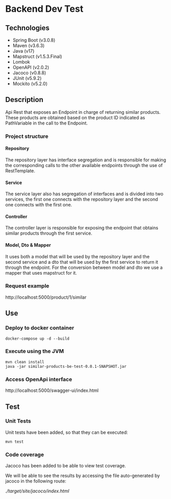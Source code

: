 # Backend Dev Test

## Technologies

* Spring Boot (v3.0.8)
* Maven (v3.6.3)
* Java (v17)
* Mapstruct (v1.5.3.Final)
* Lombok
* OpenAPI (v2.0.2)
* Jacoco (v0.8.8)
* JUnit (v5.9.2)
* Mockito (v5.2.0)

## Description

Api Rest that exposes an Endpoint in charge of returning similar products. These products are obtained based on the product ID indicated as PathVariable in the call to the Endpoint.

### Project structure

#### Repository

The repository layer has interface segregation and is responsible for making the corresponding calls to the other available endpoints through the use of RestTemplate.

#### Service

The service layer also has segregation of interfaces and is divided into two services, the first one connects with the repository layer and the second one connects with the first one.

#### Controller

The controller layer is responsible for exposing the endpoint that obtains similar products through the first service.

#### Model, Dto & Mapper

It uses both a model that will be used by the repository layer and the second service and a dto that will be used by the first service to return it through the endpoint. For the conversion between model and dto we use a mapper that uses mapstruct for it.

### Request example

http://localhost:5000/product/1/similar

## Use

### Deploy to docker container

```shell
docker-compose up -d --build
```

### Execute using the JVM

```shell
mvn clean install
java -jar similar-products-be-test-0.0.1-SNAPSHOT.jar
```

### Access OpenApi interface

http://localhost:5000/swagger-ui/index.html

## Test

### Unit Tests

Unit tests have been added, so that they can be executed:

```shell
mvn test
```

### Code coverage

Jacoco has been added to be able to view test coverage. 

We will be able to see the results by accessing the file auto-generated by jacoco in the following route:

*./target/site/jacoco/index.html*